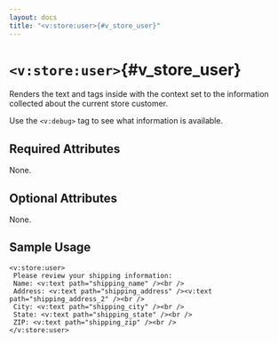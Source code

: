 ```yaml
---
layout: docs
title: "<v:store:user>{#v_store_user}"
---
```


# `<v:store:user>`{#v_store_user}

Renders the text and tags inside with the context set to the information
collected about the current store customer.

Use the `<v:debug>` tag to see what information is available.

## Required Attributes

None.

## Optional Attributes

None.

## Sample Usage

    <v:store:user>
     Please review your shipping information:
     Name: <v:text path="shipping_name" /><br />
     Address: <v:text path="shipping_address" /><v:text path="shipping_address_2" /><br />
     City: <v:text path="shipping_city" /><br />
     State: <v:text path="shipping_state" /><br />
     ZIP: <v:text path="shipping_zip" /><br />
    </v:store:user>
